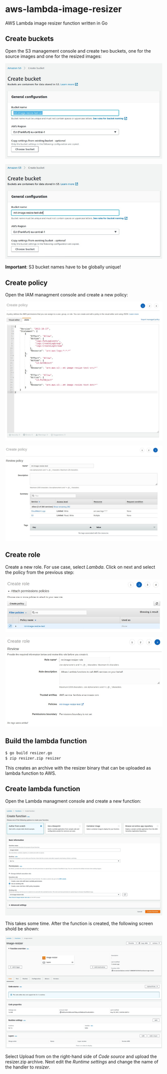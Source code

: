 # aws-lambda-image-resizer
AWS Lambda image resizer function written in Go

## Create buckets

Open the S3 management console and create two buckets, one for the source images and one for the resized images:

![Create source bucket](screenshots/create_src_bucket.jpg)

![Create destination bucket](screenshots/create_dst_bucket.jpg)

**Important**: S3 bucket names have to be globally unique!

## Create policy

Open the IAM managment console and create a new policy:

![Create policy](screenshots/create_policy.jpg)


![Create policy](screenshots/create_policy2.jpg)

## Create role

Create a new role. For use case, select *Lambda*. Click on next and select the policy from the previous step:

![Attach permission policies](screenshots/attach_permissions_policies.jpg)

![Create role](screenshots/create_role.jpg)

## Build the lambda function

```bash
$ go build resizer.go
$ zip resizer.zip resizer
```
This creates an archive with the resizer binary that can be uploaded as lambda function to AWS.

## Create lambda function

Open the Lambda managment console and create a new function:

![Create function](screenshots/create_function.jpg)

This takes some time. After the function is created, the following screen shold be shown:


![Image resizer function](screenshots/image_resizer_function.jpg)

Select Upload from on the right-hand side of *Code source* and upload the resizer.zip archive. Next edit the *Runtime settings* and change the name of the handler to *resizer*.

